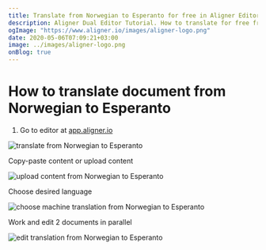 ```yaml
---
title: Translate from Norwegian to Esperanto for free in Aligner Editor
description: Aligner Dual Editor Tutorial. How to translate for free from Norwegian to Esperanto. Aligner is multilingual document management platform. 
ogImage: "https://www.aligner.io/images/aligner-logo.png"
date: 2020-05-06T07:09:21+03:00
image: ../images/aligner-logo.png
onBlog: true
---
```


# How to translate document from Norwegian to Esperanto

1. Go to editor at [app.aligner.io](https://app.aligner.io "Aligner App web page")

![translate from Norwegian to Esperanto](../aligner-blank-editor.png "translate from Norwegian to Esperanto")

Copy-paste content or upload content

![upload content from Norwegian to Esperanto](../aligner-uploaded-document.png "upload content from Norwegian to Esperanto")

Choose desired language

![choose machine translation from Norwegian to Esperanto](../aligner-language-dropdown.png "choose machine translation from Norwegian to Esperanto")

Work and edit 2 documents in parallel

![edit translation from Norwegian to Esperanto](../aligner-double-sitded-editor.png "edit translation from Norwegian to Esperanto")

